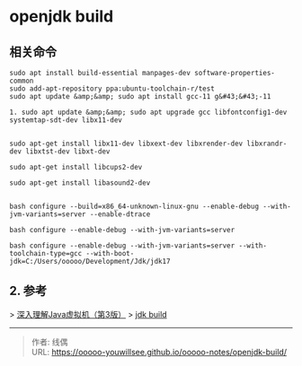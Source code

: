 # openjdk build


## 相关命令

```shell
sudo apt install build-essential manpages-dev software-properties-common
sudo add-apt-repository ppa:ubuntu-toolchain-r/test
sudo apt update &amp;&amp; sudo apt install gcc-11 g&#43;&#43;-11

1. sudo apt update &amp;&amp; sudo apt upgrade gcc libfontconfig1-dev systemtap-sdt-dev libx11-dev


sudo apt-get install libx11-dev libxext-dev libxrender-dev libxrandr-dev libxtst-dev libxt-dev

sudo apt-get install libcups2-dev

sudo apt-get install libasound2-dev


bash configure --build=x86_64-unknown-linux-gnu --enable-debug --with-jvm-variants=server --enable-dtrace

bash configure --enable-debug --with-jvm-variants=server 

bash configure --enable-debug --with-jvm-variants=server --with-toolchain-type=gcc --with-boot-jdk=C:/Users/ooooo/Development/Jdk/jdk17 
```


## 2. 参考

&gt; [深入理解Java虚拟机（第3版）](https://book.douban.com/subject/34907497/)
&gt; [jdk build](https://openjdk.org/groups/build/doc/building.html)


---

> 作者: 线偶  
> URL: https://ooooo-youwillsee.github.io/ooooo-notes/openjdk-build/  

